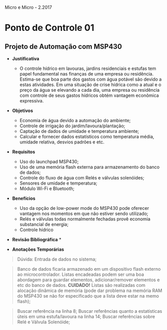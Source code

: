 Micro e Micro - 2.2017

# Ponto de Controle 01

## Projeto de Automação com MSP430

* **Justificativa**
    * O controle hídrico em lavouras, jardins residenciais e estufas tem papel fundamental nas finanças de uma empresa ou residência. Estima-se que boa parte dos gastos com água potável são devido a estas atividades. Em uma situação de crise hídrica como a atual e o preço da água se elevando a cada dia, uma empresa ou residência com controle de seus gastos hídricos obtém vantagem econômica expressiva.

* **Objetivos**
    * Economia de água devido a automação do ambiente;
    * Controle de irrigação do jardim/lavoura/plantação;
    * Captação de dados de umidade e temperatura ambiente;
    * Calcular e fornecer dados estatísticos como temperatura média, umidade relativa, desvios padrões e etc.
      
* **Requisitos**
    * Uso do launchpad MSP430;
    * Uso de uma memória flash externa para armazenamento do banco de dados;
    * Controle do fluxo de água com Relés e válvulas solenóides;
    * Sensores de umidade e temperatura;
    * Módulo Wi-Fi e Bluetooth;
    
* **Benefícios**
    * Uso da opção de low-power mode do MSP430 pode oferecer vantagem nos momentos em que não estiver sendo utilizado;
    * Relés e válvulas todas normalmente fechadas provê economia substancial de energia;
    * Controle hídrico
    
* **Revisão Bibliográfica**
    * 
    
* **Anotações Temporárias**

> Dúvida: Entrada de dados no sistema;

> Banco de dados ficaria armazenado em um dispositivo flash externo ao microcontrolador. Listas encadeadas podem ser uma boa abordagem para guardar elementos, adicionar/remover elementos e etc do banco de dados. **CUIDADO!** Listas são realizadas com alocação dinâmica de memória (pode dar problema na memória RAM do MSP430 se não for especificado que a lista deve estar na memo flash);

> Buscar referência na linha 8;
Buscar referências quanto a estatísticas úteis em uma estufa/lavoura na linha 14;
Buscar referências sobre Relé e Válvula Solenóide;
